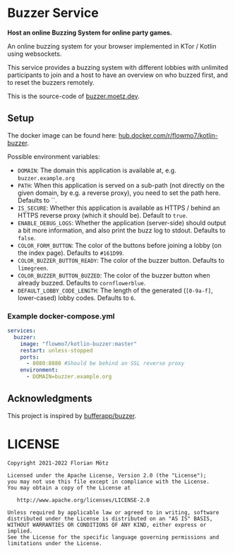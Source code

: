 # Buzzer Service

**Host an online Buzzing System for online party games.**

An online buzzing system for your browser implemented in KTor / Kotlin using websockets.

This service provides a buzzing system with different lobbies with unlimited participants to join and a host to have an 
overview on who buzzed first, and to reset the buzzers remotely.

This is the source-code of [buzzer.moetz.dev](https://buzzer.moetz.dev).

## Setup

The docker image can be found here: [hub.docker.com/r/flowmo7/kotlin-buzzer](https://hub.docker.com/r/flowmo7/kotlin-buzzer).

Possible environment variables:

* `DOMAIN`: The domain this application is available at, e.g. `buzzer.example.org`
* `PATH`: When this application is served on a sub-path (not directly on the given domain, by e.g. a reverse proxy), you need to set the path here. Defaults to ``.
* `IS_SECURE`: Whether this application is available as HTTPS / behind an HTTPS reverse proxy (which it should be). Default to `true`.
* `ENABLE_DEBUG_LOGS`: Whether the application (server-side) should output a bit more information, and also print the buzz log to stdout. Defaults to `false`.
* `COLOR_FORM_BUTTON`: The color of the buttons before joining a lobby (on the index page). Defaults to `#161D99`.
* `COLOR_BUZZER_BUTTON_READY`: The color of the buzzer button. Defaults to `limegreen`.
* `COLOR_BUZZER_BUTTON_BUZZED`: The color of the buzzer button when already buzzed. Defaults to `cornflowerblue`.
* `DEFAULT_LOBBY_CODE_LENGTH`: The length of the generated (`[0-9a-f]`, lower-cased) lobby codes. Defaults to `6`.

### Example docker-compose.yml

```yaml
services:
  buzzer:
    image: "flowmo7/kotlin-buzzer:master"
    restart: unless-stopped
    ports:
      - 8080:8080 #Should be behind an SSL reverse proxy
    environment:
      - DOMAIN=buzzer.example.org
```

## Acknowledgments

This project is inspired by [bufferapp/buzzer](https://github.com/bufferapp/buzzer).

# LICENSE

```
Copyright 2021-2022 Florian Mötz

Licensed under the Apache License, Version 2.0 (the "License");
you may not use this file except in compliance with the License.
You may obtain a copy of the License at

   http://www.apache.org/licenses/LICENSE-2.0

Unless required by applicable law or agreed to in writing, software
distributed under the License is distributed on an "AS IS" BASIS,
WITHOUT WARRANTIES OR CONDITIONS OF ANY KIND, either express or implied.
See the License for the specific language governing permissions and
limitations under the License.
```
